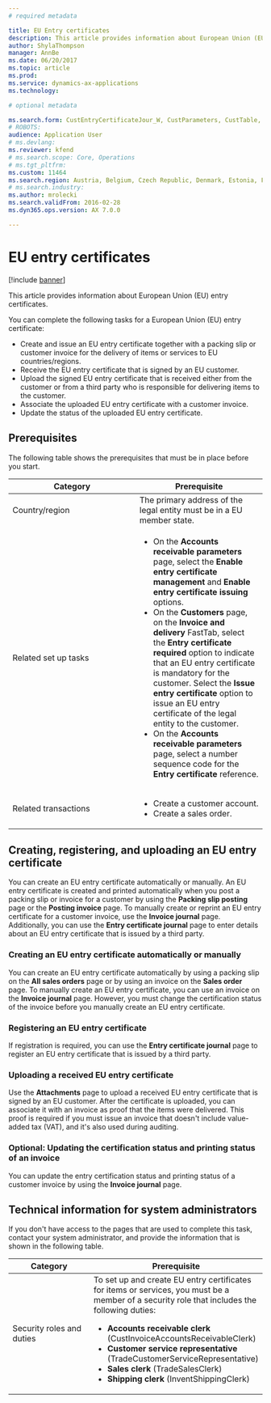 ```yaml
---
# required metadata

title: EU Entry certificates
description: This article provides information about European Union (EU) entry certificates.
author: ShylaThompson
manager: AnnBe
ms.date: 06/20/2017
ms.topic: article
ms.prod: 
ms.service: dynamics-ax-applications
ms.technology: 

# optional metadata

ms.search.form: CustEntryCertificateJour_W, CustParameters, CustTable, SalesTable
# ROBOTS: 
audience: Application User
# ms.devlang: 
ms.reviewer: kfend
# ms.search.scope: Core, Operations
# ms.tgt_pltfrm: 
ms.custom: 11464
ms.search.region: Austria, Belgium, Czech Republic, Denmark, Estonia, Finland, France, Germany, Hungary, Ireland, Italy, Latvia, Lithuania, Netherlands, Poland, Spain, Sweden, United Kingdom
# ms.search.industry: 
ms.author: mrolecki
ms.search.validFrom: 2016-02-28
ms.dyn365.ops.version: AX 7.0.0

---
```


# EU entry certificates

[!include [banner](../includes/banner.md)]

This article provides information about European Union (EU) entry certificates.

You can complete the following tasks for a European Union (EU) entry certificate:

-   Create and issue an EU entry certificate together with a packing slip or customer invoice for the delivery of items or services to EU countries/regions.
-   Receive the EU entry certificate that is signed by an EU customer.
-   Upload the signed EU entry certificate that is received either from the customer or from a third party who is responsible for delivering items to the customer.
-   Associate the uploaded EU entry certificate with a customer invoice.
-   Update the status of the uploaded EU entry certificate.

## Prerequisites
The following table shows the prerequisites that must be in place before you start.

<table>
<colgroup>
<col width="50%" />
<col width="50%" />
</colgroup>
<thead>
<tr class="header">
<th>Category</th>
<th>Prerequisite</th>
</tr>
</thead>
<tbody>
<tr class="odd">
<td>Country/region</td>
<td>The primary address of the legal entity must be in a EU member state.</td>
</tr>
<tr class="even">
<td>Related set up tasks</td>
<td><ul>
<li>On the <strong>Accounts receivable parameters</strong> page, select the <strong>Enable entry certificate management</strong> and <strong>Enable entry certificate issuing</strong> options.</li>
<li>On the <strong>Customers</strong> page, on the <strong>Invoice and delivery</strong> FastTab, select the <strong>Entry certificate required</strong> option to indicate that an EU entry certificate is mandatory for the customer. Select the <strong>Issue entry certificate</strong> option to issue an EU entry certificate of the legal entity to the customer.</li>
<li>On the <strong>Accounts receivable parameters</strong> page, select a number sequence code for the <strong>Entry certificate</strong> reference.</li>
</ul></td>
</tr>
<tr class="odd">
<td>Related transactions</td>
<td><ul>
<li>Create a customer account.</li>
<li>Create a sales order.</li>
</ul></td>
</tr>
</tbody>
</table>

## Creating, registering, and uploading an EU entry certificate
You can create an EU entry certificate automatically or manually. An EU entry certificate is created and printed automatically when you post a packing slip or invoice for a customer by using the **Packing slip posting** page or the **Posting invoice** page. To manually create or reprint an EU entry certificate for a customer invoice, use the **Invoice journal** page. Additionally, you can use the **Entry certificate journal** page to enter details about an EU entry certificate that is issued by a third party.

### Creating an EU entry certificate automatically or manually

You can create an EU entry certificate automatically by using a packing slip on the **All sales orders** page or by using an invoice on the **Sales order** page. To manually create an EU entry certificate, you can use an invoice on the **Invoice journal** page. However, you must change the certification status of the invoice before you manually create an EU entry certificate.

### Registering an EU entry certificate

If registration is required, you can use the **Entry certificate journal** page to register an EU entry certificate that is issued by a third party.

### Uploading a received EU entry certificate

Use the **Attachments** page to upload a received EU entry certificate that is signed by an EU customer. After the certificate is uploaded, you can associate it with an invoice as proof that the items were delivered. This proof is required if you must issue an invoice that doesn't include value-added tax (VAT), and it's also used during auditing.

### Optional: Updating the certification status and printing status of an invoice

You can update the entry certification status and printing status of a customer invoice by using the **Invoice journal** page.

## Technical information for system administrators
If you don't have access to the pages that are used to complete this task, contact your system administrator, and provide the information that is shown in the following table.

<table>
<colgroup>
<col width="50%" />
<col width="50%" />
</colgroup>
<thead>
<tr class="header">
<th>Category</th>
<th>Prerequisite</th>
</tr>
</thead>
<tbody>
<tr class="odd">
<td>Security roles and duties</td>
<td>To set up and create EU entry certificates for items or services, you must be a member of a security role that includes the following duties:
<ul>
<li><strong>Accounts receivable clerk</strong> (CustInvoiceAccountsReceivableClerk)</li>
<li><strong>Customer service representative</strong> (TradeCustomerServiceRepresentative)</li>
<li><strong>Sales clerk</strong> (TradeSalesClerk)</li>
<li><strong>Shipping clerk</strong> (InventShippingClerk)</li>
</ul></td>
</tr>
</tbody>
</table>





